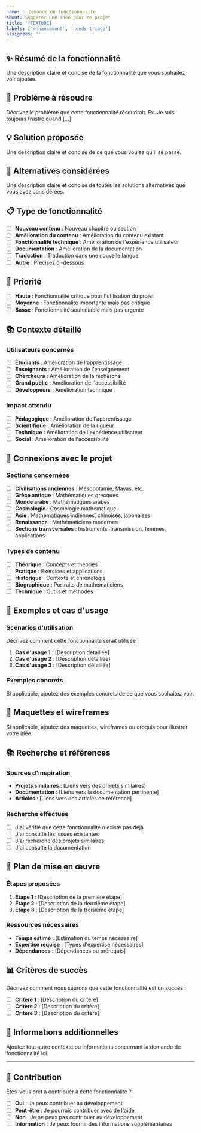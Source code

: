 ```yaml
---
name: ✨ Demande de fonctionnalité
about: Suggérer une idée pour ce projet
title: '[FEATURE] '
labels: ['enhancement', 'needs-triage']
assignees: ''
---
```


## ✨ Résumé de la fonctionnalité

Une description claire et concise de la fonctionnalité que vous souhaitez voir ajoutée.

## 🎯 Problème à résoudre

Décrivez le problème que cette fonctionnalité résoudrait. Ex. Je suis toujours frustré quand [...]

## 💡 Solution proposée

Une description claire et concise de ce que vous voulez qu'il se passe.

## 🔄 Alternatives considérées

Une description claire et concise de toutes les solutions alternatives que vous avez considérées.

## 📋 Type de fonctionnalité

- [ ] **Nouveau contenu** : Nouveau chapitre ou section
- [ ] **Amélioration du contenu** : Amélioration du contenu existant
- [ ] **Fonctionnalité technique** : Amélioration de l'expérience utilisateur
- [ ] **Documentation** : Amélioration de la documentation
- [ ] **Traduction** : Traduction dans une nouvelle langue
- [ ] **Autre** : Précisez ci-dessous

## 🎯 Priorité

- [ ] **Haute** : Fonctionnalité critique pour l'utilisation du projet
- [ ] **Moyenne** : Fonctionnalité importante mais pas critique
- [ ] **Basse** : Fonctionnalité souhaitable mais pas urgente

## 📚 Contexte détaillé

### Utilisateurs concernés
- [ ] **Étudiants** : Amélioration de l'apprentissage
- [ ] **Enseignants** : Amélioration de l'enseignement
- [ ] **Chercheurs** : Amélioration de la recherche
- [ ] **Grand public** : Amélioration de l'accessibilité
- [ ] **Développeurs** : Amélioration technique

### Impact attendu
- [ ] **Pédagogique** : Amélioration de l'apprentissage
- [ ] **Scientifique** : Amélioration de la rigueur
- [ ] **Technique** : Amélioration de l'expérience utilisateur
- [ ] **Social** : Amélioration de l'accessibilité

## 🔗 Connexions avec le projet

### Sections concernées
- [ ] **Civilisations anciennes** : Mésopotamie, Mayas, etc.
- [ ] **Grèce antique** : Mathématiques grecques
- [ ] **Monde arabe** : Mathématiques arabes
- [ ] **Cosmologie** : Cosmologie mathématique
- [ ] **Asie** : Mathématiques indiennes, chinoises, japonaises
- [ ] **Renaissance** : Mathématiciens modernes
- [ ] **Sections transversales** : Instruments, transmission, femmes, applications

### Types de contenu
- [ ] **Théorique** : Concepts et théories
- [ ] **Pratique** : Exercices et applications
- [ ] **Historique** : Contexte et chronologie
- [ ] **Biographique** : Portraits de mathématiciens
- [ ] **Technique** : Outils et méthodes

## 📝 Exemples et cas d'usage

### Scénarios d'utilisation
Décrivez comment cette fonctionnalité serait utilisée :

1. **Cas d'usage 1** : [Description détaillée]
2. **Cas d'usage 2** : [Description détaillée]
3. **Cas d'usage 3** : [Description détaillée]

### Exemples concrets
Si applicable, ajoutez des exemples concrets de ce que vous souhaitez voir.

## 🎨 Maquettes et wireframes

Si applicable, ajoutez des maquettes, wireframes ou croquis pour illustrer votre idée.

## 📚 Recherche et références

### Sources d'inspiration
- **Projets similaires** : [Liens vers des projets similaires]
- **Documentation** : [Liens vers la documentation pertinente]
- **Articles** : [Liens vers des articles de référence]

### Recherche effectuée
- [ ] J'ai vérifié que cette fonctionnalité n'existe pas déjà
- [ ] J'ai consulté les issues existantes
- [ ] J'ai recherché des projets similaires
- [ ] J'ai consulté la documentation

## 🚀 Plan de mise en œuvre

### Étapes proposées
1. **Étape 1** : [Description de la première étape]
2. **Étape 2** : [Description de la deuxième étape]
3. **Étape 3** : [Description de la troisième étape]

### Ressources nécessaires
- **Temps estimé** : [Estimation du temps nécessaire]
- **Expertise requise** : [Types d'expertise nécessaires]
- **Dépendances** : [Dépendances ou prérequis]

## 📊 Critères de succès

Décrivez comment nous saurons que cette fonctionnalité est un succès :

- [ ] **Critère 1** : [Description du critère]
- [ ] **Critère 2** : [Description du critère]
- [ ] **Critère 3** : [Description du critère]

## 📝 Informations additionnelles

Ajoutez tout autre contexte ou informations concernant la demande de fonctionnalité ici.

---

## 🤝 Contribution

Êtes-vous prêt à contribuer à cette fonctionnalité ?

- [ ] **Oui** : Je peux contribuer au développement
- [ ] **Peut-être** : Je pourrais contribuer avec de l'aide
- [ ] **Non** : Je ne peux pas contribuer au développement
- [ ] **Information** : Je peux fournir des informations supplémentaires
